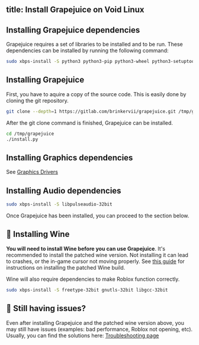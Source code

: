 title: Install Grapejuice on Void Linux
---
## Installing Grapejuice dependencies

Grapejuice requires a set of libraries to be installed and to be run. These dependencies can be installed by running the
following command:

```sh
sudo xbps-install -S python3 python3-pip python3-wheel python3-setuptools python3-cairo python3-gobject cairo-devel desktop-file-utils xdg-user-dirs gtk-update-icon-cache shared-mime-info pkg-config gobject-introspection
```

## Installing Grapejuice

First, you have to aquire a copy of the source code. This is easily done by cloning the git repository.

```sh
git clone --depth=1 https://gitlab.com/brinkervii/grapejuice.git /tmp/grapejuice
```

After the git clone command is finished, Grapejuice can be installed.

```sh
cd /tmp/grapejuice
./install.py
```

## Installing Graphics dependencies

See [Graphics Drivers](https://docs.voidlinux.org/config/graphical-session/graphics-drivers/index.html)

## Installing Audio dependencies

```sh
sudo xbps-install -S libpulseaudio-32bit
```

Once Grapejuice has been installed, you can proceed to the section below.

## 🍷 Installing Wine

**You will need to install Wine before you can use Grapejuice**.
It's recommended to install the patched wine version. Not installing it can lead to crashes, or the in-game cursor not moving properly.
See [this guide](../Guides/Installing-Wine) for instructions on installing the patched Wine build.

Wine will also require dependencies to make Roblox function correctly.

```sh
sudo xbps-install -S freetype-32bit gnutls-32bit libgcc-32bit
```

## 🤔 Still having issues?

Even after installing Grapejuice and the patched wine version above, you may still have issues (examples: bad performance, Roblox not opening, etc). Usually, you can find the solutions here: [Troubleshooting page](../Troubleshooting)
